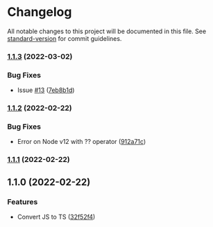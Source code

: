 # Changelog

All notable changes to this project will be documented in this file. See [standard-version](https://github.com/conventional-changelog/standard-version) for commit guidelines.

### [1.1.3](https://github.com/PeculiarVentures/pvutils/compare/v1.1.2...v1.1.3) (2022-03-02)


### Bug Fixes

* Issue [#13](https://github.com/PeculiarVentures/pvutils/issues/13) ([7eb8b1d](https://github.com/PeculiarVentures/pvutils/commit/7eb8b1d5a3cecbdfc53adced07d7243c6d20cd5c))

### [1.1.2](https://github.com/PeculiarVentures/pvutils/compare/v1.1.1...v1.1.2) (2022-02-22)


### Bug Fixes

* Error on Node v12 with ?? operator ([912a71c](https://github.com/PeculiarVentures/pvutils/commit/912a71cedef717253e3a9a4c61ff987f4fd4151f))

### [1.1.1](https://github.com/PeculiarVentures/pvutils/compare/v1.1.0...v1.1.1) (2022-02-22)

## 1.1.0 (2022-02-22)


### Features

* Convert JS to TS ([32f52f4](https://github.com/PeculiarVentures/pvutils/commit/32f52f4aa81ebe0b634aef7937b6ba340fc93d2d))
